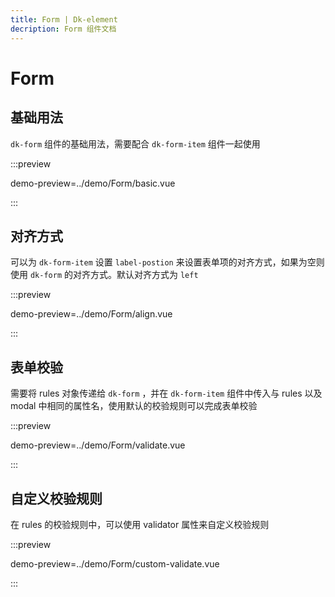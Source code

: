 ```yaml
---
title: Form | Dk-element
decription: Form 组件文档
---
```


# Form

## 基础用法

`dk-form` 组件的基础用法，需要配合 `dk-form-item` 组件一起使用

:::preview

demo-preview=../demo/Form/basic.vue

:::

## 对齐方式

可以为 `dk-form-item` 设置 `label-postion` 来设置表单项的对齐方式，如果为空则使用 `dk-form` 的对齐方式。默认对齐方式为 `left`

:::preview

demo-preview=../demo/Form/align.vue

:::

## 表单校验

需要将 rules 对象传递给 `dk-form` ，并在 `dk-form-item` 组件中传入与 rules 以及 modal 中相同的属性名，使用默认的校验规则可以完成表单校验

:::preview

demo-preview=../demo/Form/validate.vue

:::

## 自定义校验规则

在 rules 的校验规则中，可以使用 validator 属性来自定义校验规则

:::preview

demo-preview=../demo/Form/custom-validate.vue

:::
